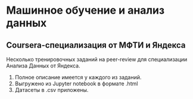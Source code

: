 # Машинное обучение и анализ данных
## Coursera-специализация от МФТИ и Яндекса

Несколько тренировочных заданий на peer-review для специализации Анализа Данных от Яндекса.
1. Полное описание имеется у каждого из заданий.
2. Выгружено из Jupyter notebook в формате .html
3. Датасеты в .csv приложены.
